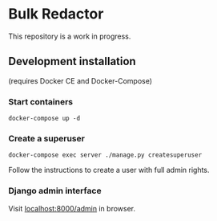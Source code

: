 # Bulk Redactor

This repository is a work in progress.

## Development installation

(requires Docker CE and Docker-Compose)

### Start containers

```
docker-compose up -d
```

### Create a superuser

```
docker-compose exec server ./manage.py createsuperuser
```

Follow the instructions to create a user with full admin rights.

### Django admin interface

Visit [localhost:8000/admin](http://localhost:8000/admin) in browser.